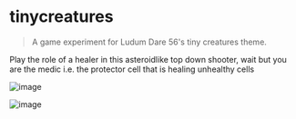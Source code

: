 # tinycreatures
> A game experiment for Ludum Dare 56's tiny creatures theme.

Play the role of a healer in this asteroidlike top down shooter, 
wait but you are the medic i.e. the protector cell that is healing unhealthy cells

![image](https://github.com/user-attachments/assets/d419291c-f63c-4084-aac3-4b4b687929c5)

![image](https://github.com/user-attachments/assets/58a160d2-aaa5-4ac8-aba9-2d1c502bb29f)
